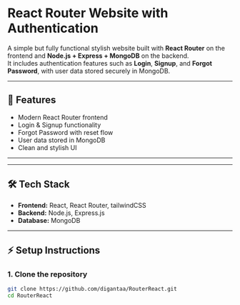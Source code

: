 # React Router Website with Authentication

A simple but fully functional stylish website built with **React Router** on the frontend and **Node.js + Express + MongoDB** on the backend.  
It includes authentication features such as **Login**, **Signup**, and **Forgot Password**, with user data stored securely in MongoDB.

---

## 🚀 Features
- Modern React Router frontend  
- Login & Signup functionality  
- Forgot Password with reset flow  
- User data stored in MongoDB  
- Clean and stylish UI  

---

---

## 🛠️ Tech Stack
- **Frontend:** React, React Router, tailwindCSS  
- **Backend:** Node.js, Express.js  
- **Database:** MongoDB  

---

## ⚡ Setup Instructions

### 1. Clone the repository
```bash
git clone https://github.com/digantaa/RouterReact.git
cd RouterReact
